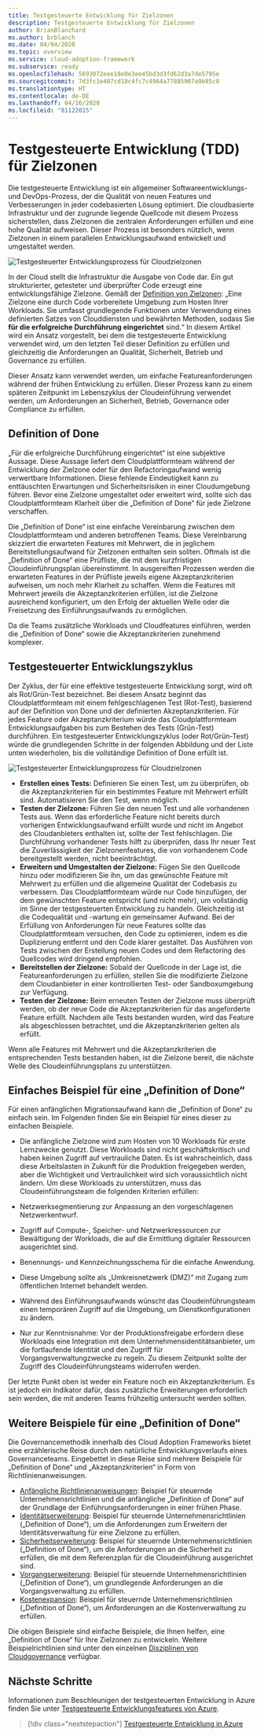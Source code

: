 ```yaml
---
title: Testgesteuerte Entwicklung für Zielzonen
description: Testgesteuerte Entwicklung für Zielzonen
author: BrianBlanchard
ms.author: brblanch
ms.date: 04/04/2020
ms.topic: overview
ms.service: cloud-adoption-framework
ms.subservice: ready
ms.openlocfilehash: 5693072eee18e0e3ee45bd3d3fd62d3a7de5795e
ms.sourcegitcommit: 7d3fc1e407cd18c4fc7c4964a77885907a9b85c0
ms.translationtype: HT
ms.contentlocale: de-DE
ms.lasthandoff: 04/16/2020
ms.locfileid: "81122015"
---
```

# <a name="test-driven-development-tdd-for-landing-zones"></a>Testgesteuerte Entwicklung (TDD) für Zielzonen

Die testgesteuerte Entwicklung ist ein allgemeiner Softwareentwicklungs- und DevOps-Prozess, der die Qualität von neuen Features und Verbesserungen in jeder codebasierten Lösung optimiert. Die cloudbasierte Infrastruktur und der zugrunde liegende Quellcode mit diesem Prozess sicherstellen, dass Zielzonen die zentralen Anforderungen erfüllen und eine hohe Qualität aufweisen. Dieser Prozess ist besonders nützlich, wenn Zielzonen in einem parallelen Entwicklungsaufwand entwickelt und umgestaltet werden.

![Testgesteuerter Entwicklungsprozess für Cloudzielzonen](../../_images/ready/test-driven-development-process.png)

In der Cloud stellt die Infrastruktur die Ausgabe von Code dar. Ein gut strukturierter, getesteter und überprüfter Code erzeugt eine entwicklungsfähige Zielzone. Gemäß der [Definition von Zielzonen](../landing-zone/index.md): „Eine Zielzone eine durch Code vorbereitete Umgebung zum Hosten Ihrer Workloads. Sie umfasst grundlegende Funktionen unter Verwendung eines definierten Satzes von Clouddiensten und bewährten Methoden, sodass Sie **für die erfolgreiche Durchführung eingerichtet** sind.“ In diesem Artikel wird ein Ansatz vorgestellt, bei dem die testgesteuerte Entwicklung verwendet wird, um den letzten Teil dieser Definition zu erfüllen und gleichzeitig die Anforderungen an Qualität, Sicherheit, Betrieb und Governance zu erfüllen.

Dieser Ansatz kann verwendet werden, um einfache Featureanforderungen während der frühen Entwicklung zu erfüllen. Dieser Prozess kann zu einem späteren Zeitpunkt im Lebenszyklus der Cloudeinführung verwendet werden, um Anforderungen an Sicherheit, Betrieb, Governance oder Compliance zu erfüllen.

## <a name="definition-of-done"></a>Definition of Done

„Für die erfolgreiche Durchführung eingerichtet“ ist eine subjektive Aussage. Diese Aussage liefert dem Cloudplattformteam während der Entwicklung der Zielzone oder für den Refactoringaufwand wenig verwertbare Informationen. Diese fehlende Eindeutigkeit kann zu enttäuschten Erwartungen und Sicherheitsrisiken in einer Cloudumgebung führen. Bevor eine Zielzone umgestaltet oder erweitert wird, sollte sich das Cloudplattformteam Klarheit über die „Definition of Done“ für jede Zielzone verschaffen.

Die „Definition of Done“ ist eine einfache Vereinbarung zwischen dem Cloudplattformteam und anderen betroffenen Teams. Diese Vereinbarung skizziert die erwarteten Features mit Mehrwert, die in jeglichem Bereitstellungsaufwand für Zielzonen enthalten sein sollten. Oftmals ist die „Definition of Done“ eine Prüfliste, die mit dem kurzfristigen Cloudeinführungsplan übereinstimmt. In ausgereiften Prozessen werden die erwarteten Features in der Prüfliste jeweils eigene Akzeptanzkriterien aufweisen, um noch mehr Klarheit zu schaffen. Wenn die Features mit Mehrwert jeweils die Akzeptanzkriterien erfüllen, ist die Zielzone ausreichend konfiguriert, um den Erfolg der aktuellen Welle oder die Freisetzung des Einführungsaufwands zu ermöglichen.

Da die Teams zusätzliche Workloads und Cloudfeatures einführen, werden die „Definition of Done“ sowie die Akzeptanzkriterien zunehmend komplexer.

## <a name="test-driven-development-cycle"></a>Testgesteuerter Entwicklungszyklus

Der Zyklus, der für eine effektive testgesteuerte Entwicklung sorgt, wird oft als Rot/Grün-Test bezeichnet. Bei diesem Ansatz beginnt das Cloudplattformteam mit einem fehlgeschlagenen Test (Rot-Test), basierend auf der Definition von Done und der definierten Akzeptanzkriterien. Für jedes Feature oder Akzeptanzkriterium würde das Cloudplattformteam Entwicklungsaufgaben bis zum Bestehen des Tests (Grün-Test) durchführen. Ein testgesteuerter Entwicklungszyklus (oder Rot/Grün-Test) würde die grundlegenden Schritte in der folgenden Abbildung und der Liste unten wiederholen, bis die vollständige Definition of Done erfüllt ist.

![Testgesteuerter Entwicklungsprozess für Cloudzielzonen](../../_images/ready/test-driven-development-process.png)

- **Erstellen eines Tests:** Definieren Sie einen Test, um zu überprüfen, ob die Akzeptanzkriterien für ein bestimmtes Feature mit Mehrwert erfüllt sind. Automatisieren Sie den Test, wenn möglich.
- **Testen der Zielzone:** Führen Sie den neuen Test und alle vorhandenen Tests aus. Wenn das erforderliche Feature nicht bereits durch vorherigen Entwicklungsaufwand erfüllt wurde und nicht im Angebot des Cloudanbieters enthalten ist, sollte der Test fehlschlagen. Die Durchführung vorhandener Tests hilft zu überprüfen, dass Ihr neuer Test die Zuverlässigkeit der Zielzonenfeatures, die von vorhandenem Code bereitgestellt werden, nicht beeinträchtigt.
- **Erweitern und Umgestalten der Zielzone:** Fügen Sie den Quellcode hinzu oder modifizieren Sie ihn, um das gewünschte Feature mit Mehrwert zu erfüllen und die allgemeine Qualität der Codebasis zu verbessern. Das Cloudplattformteam würde nur Code hinzufügen, der dem gewünschten Feature entspricht (und nicht mehr), um vollständig im Sinne der testgesteuerten Entwicklung zu handeln. Gleichzeitig ist die Codequalität und -wartung ein gemeinsamer Aufwand. Bei der Erfüllung von Anforderungen für neue Features sollte das Cloudplattformteam versuchen, den Code zu optimieren, indem es die Duplizierung entfernt und den Code klarer gestaltet. Das Ausführen von Tests zwischen der Erstellung neuen Codes und dem Refactoring des Quellcodes wird dringend empfohlen.
- **Bereitstellen der Zielzone:** Sobald der Quellcode in der Lage ist, die Featureanforderungen zu erfüllen, stellen Sie die modifizierte Zielzone dem Cloudanbieter in einer kontrollierten Test- oder Sandboxumgebung zur Verfügung.
- **Testen der Zielzone:** Beim erneuten Testen der Zielzone muss überprüft werden, ob der neue Code die Akzeptanzkriterien für das angeforderte Feature erfüllt. Nachdem alle Tests bestanden wurden, wird das Feature als abgeschlossen betrachtet, und die Akzeptanzkriterien gelten als erfüllt.

Wenn alle Features mit Mehrwert und die Akzeptanzkriterien die entsprechenden Tests bestanden haben, ist die Zielzone bereit, die nächste Welle des Cloudeinführungsplans zu unterstützen.

## <a name="simple-example-of-a-definition-of-done"></a>Einfaches Beispiel für eine „Definition of Done“

Für einen anfänglichen Migrationsaufwand kann die „Definition of Done“ zu einfach sein. Im Folgenden finden Sie ein Beispiel für eines dieser zu einfachen Beispiele.

- Die anfängliche Zielzone wird zum Hosten von 10 Workloads für erste Lernzwecke genutzt. Diese Workloads sind nicht geschäftskritisch und haben keinen Zugriff auf vertrauliche Daten. Es ist wahrscheinlich, dass diese Arbeitslasten in Zukunft für die Produktion freigegeben werden, aber die Wichtigkeit und Vertraulichkeit wird sich voraussichtlich nicht ändern. Um diese Workloads zu unterstützen, muss das Cloudeinführungsteam die folgenden Kriterien erfüllen:

- Netzwerksegmentierung zur Anpassung an den vorgeschlagenen Netzwerkentwurf.
- Zugriff auf Compute-, Speicher- und Netzwerkressourcen zur Bewältigung der Workloads, die auf die Ermittlung digitaler Ressourcen ausgerichtet sind.
- Benennungs- und Kennzeichnungsschema für die einfache Anwendung.
- Diese Umgebung sollte als „Umkreisnetzwerk (DMZ)“ mit Zugang zum öffentlichen Internet behandelt werden.
- Während des Einführungsaufwands wünscht das Cloudeinführungsteam einen temporären Zugriff auf die Umgebung, um Dienstkonfigurationen zu ändern.
- Nur zur Kenntnisnahme: Vor der Produktionsfreigabe erfordern diese Workloads eine Integration mit dem Unternehmensidentitätsanbieter, um die fortlaufende Identität und den Zugriff für Vorgangsverwaltungzwecke zu regeln. Zu diesem Zeitpunkt sollte der Zugriff des Cloudeinführungsteams widerrufen werden.

Der letzte Punkt oben ist weder ein Feature noch ein Akzeptanzkriterium. Es ist jedoch ein Indikator dafür, dass zusätzliche Erweiterungen erforderlich sein werden, die mit anderen Teams frühzeitig untersucht werden sollten.

## <a name="additional-examples-of-a-definition-of-done"></a>Weitere Beispiele für eine „Definition of Done“

Die Governancemethodik innerhalb des Cloud Adoption Frameworks bietet eine erzählerische Reise durch den natürliche Entwicklungsverlaufs eines Governanceteams. Eingebettet in diese Reise sind mehrere Beispiele für „Definition of Done“ und „Akzeptanzkriterien“ in Form von Richtlinienanweisungen.

- [Anfängliche Richtlinienanweisungen](../../govern/guides/complex/initial-corporate-policy.md#policy-statements): Beispiel für steuernde Unternehmensrichtlinien und die anfängliche „Definition of Done“ auf der Grundlage der Einführungsanforderungen in einer frühen Phase.
- [Identitätserweiterung](../../govern/guides/complex/identity-baseline-improvement.md#incremental-improvement-of-the-policy-statements): Beispiel für steuernde Unternehmensrichtlinien („Definition of Done“), um die Anforderungen zum Erweitern der Identitätsverwaltung für eine Zielzone zu erfüllen.
- [Sicherheitserweiterung](../../govern/guides/complex/security-baseline-improvement.md#incremental-improvement-of-the-policy-statements): Beispiel für steuernde Unternehmensrichtlinien („Definition of Done“), um die Anforderungen an die Sicherheit zu erfüllen, die mit dem Referenzplan für die Cloudeinführung ausgerichtet sind.
- [Vorgangserweiterung](../../govern/guides/complex/resource-consistency-improvement.md#incremental-improvement-of-the-policy-statements): Beispiel für steuernde Unternehmensrichtlinien („Definition of Done“), um grundlegende Anforderungen an die Vorgangsverwaltung zu erfüllen.
- [Kostenexpansion](../../govern/guides/complex/cost-management-improvement.md#changes-to-the-policy-statements): Beispiel für steuernde Unternehmensrichtlinien („Definition of Done“), um Anforderungen an die Kostenverwaltung zu erfüllen.

Die obigen Beispiele sind einfache Beispiele, die Ihnen helfen, eine „Definition of Done“ für Ihre Zielzonen zu entwickeln. Weitere Beispielrichtlinien sind unter den einzelnen [Disziplinen von Cloudgovernance](../../govern/governance-disciplines.md) verfügbar.

## <a name="next-steps"></a>Nächste Schritte

Informationen zum Beschleunigen der testgesteuerten Entwicklung in Azure finden Sie unter [Testgesteuerte Entwicklungsfeatures von Azure](./azure-test-driven-development.md).

> [!div class="nextstepaction"]
> [Testgesteuerte Entwicklung in Azure](./azure-test-driven-development.md)

